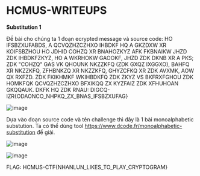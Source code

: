 # HCMUS-WRITEUPS

**Substitution 1**

Đề bài cho chúng ta 1 đoạn ecrypted message và source code:
HO IFSBZXUFABDS, A QCVQZHZCZHXO IHBDKF HQ A GKZDXW XR KOIFSBZHOU HO JDHID COHZQ XR BNAHOZKYZ AFK FKBNAIKW JHZD ZDK IHBDKFZKYZ, HO A WKRHOKW GAOOKF, JHZD ZDK DKNB XR A PKS; ZDK "COHZQ" GAS VK QHOUNK NKZZKFQ (ZDK GXQZ IXGGXO), BAHFQ XR NKZZKFQ, ZFHBNKZQ XR NKZZKFQ, GHYZCFKQ XR ZDK AVXMK, AOW QX RXFZD. ZDK FKIKHMKF WKIHBDKFQ ZDK ZKYZ VS BKFRXFGHOU ZDK HOMKFQK QCVQZHZCZHXO BFXIKQQ ZX KYZFAIZ ZDK XFHUHOAN GKQQAUK. DKFK HQ ZDK RNAU: DIGCQ-IZR{ODAONCO_NHPKQ_ZX_BNAS_IFSBZXUFAG}

![image](https://user-images.githubusercontent.com/90508803/168490404-96e3493a-cb1e-46b6-90ac-3ddd2b2bcfdb.png)

Dựa vào đoạn source code và tên challenge thì đây là 1 bài monoalphabetic substution. Ta có thể dùng tool https://www.dcode.fr/monoalphabetic-substitution để giải.

![image](https://user-images.githubusercontent.com/90508803/168490697-01cd7964-7b62-4af0-b1ac-707269bbd8e9.png)

![image](https://user-images.githubusercontent.com/90508803/168490958-306c441e-6ee8-4989-9227-44f20208bc74.png)

FLAG: HCMUS-CTF{NHANLUN_LIKES_TO_PLAY_CRYPTOGRAM}

